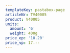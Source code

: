 ```yaml
---
templateKey: pastabox-page
articleNr: TV40005
product: V40005
units:
  amount: '6'
  weight: 400g
price_ep: '10.20'
price_vp: 17.--
---
```


